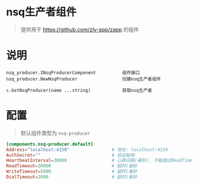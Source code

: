 
# nsq生产者组件

> 提供用于 https://github.com/zly-app/zapp 的组件

# 说明

```text
nsq_producer.INsqProducerComponent          组件接口
nsq_producer.NewNsqProducer                 创建nsq生产者组件

c.GetNsqProducer(name ...string)            获取nsq生产者
```

# 配置

> 默认组件类型为 `nsq-producer`

```toml
[components.nsq-producer.default]
Address="localhost:4150"                # 地址: localhost:4150
AuthSecret=""                           # 验证秘钥
HeartbeatInterval=30000                 # 心跳间隔(毫秒), 不能超过ReadTimeout, 0表示无
ReadTimeout=30000                       # 超时(毫秒
WriteTimeout=5000                       # 超时(毫秒
DialTimeout=2000                        # 超时(毫秒
```
